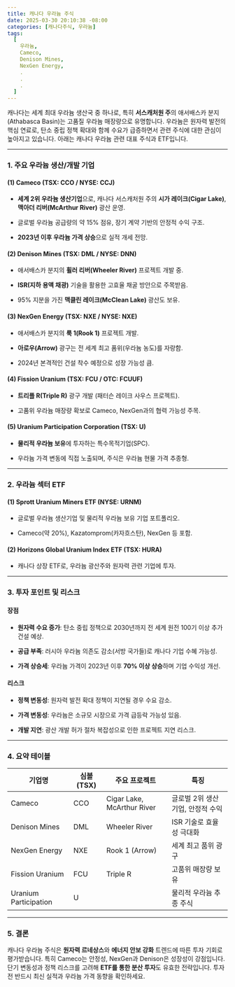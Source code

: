 ```yaml
---
title: 캐나다 우라늄 주식
date: 2025-03-30 20:10:38 -08:00
categories: [캐나다주식, 우라늄]
tags:
  [
    우라늄,
    Cameco,
    Denison Mines,
    NexGen Energy,
    .
    .
    .
  ]
---
```

캐나다는 세계 최대 우라늄 생산국 중 하나로, 특히  **서스캐처원 주**의 애서배스카 분지(Athabasca Basin)는 고품질 우라늄 매장량으로 유명합니다. 우라늄은 원자력 발전의 핵심 연료로, 탄소 중립 정책 확대와 함께 수요가 급증하면서 관련 주식에 대한 관심이 높아지고 있습니다. 아래는 캐나다 우라늄 관련 대표 주식과 ETF입니다.

----------

### **1. 주요 우라늄 생산/개발 기업**

#### **(1) Cameco (TSX: CCO / NYSE: CCJ)**

-   **세계 2위 우라늄 생산기업**으로, 캐나다 서스캐처원 주의  **시가 레이크(Cigar Lake)**,  **맥아더 리버(McArthur River)**  광산 운영.
    
-   글로벌 우라늄 공급량의 약 15% 점유, 장기 계약 기반의 안정적 수익 구조.
    
-   **2023년 이후 우라늄 가격 상승**으로 실적 개세 전망.
    

#### **(2) Denison Mines (TSX: DML / NYSE: DNN)**

-   애서배스카 분지의  **휠러 리버(Wheeler River)**  프로젝트 개발 중.
    
-   **ISR(지하 용액 채광)**  기술을 활용한 고효율 채굴 방안으로 주목받음.
    
-   95% 지분을 가진  **맥클린 레이크(McClean Lake)**  광산도 보유.
    

#### **(3) NexGen Energy (TSX: NXE / NYSE: NXE)**

-   애서배스카 분지의  **룩 1(Rook 1)**  프로젝트 개발.
    
-   **아로우(Arrow)**  광구는 전 세계 최고 품위(우라늄 농도)를 자랑함.
    
-   2024년 본격적인 건설 착수 예정으로 성장 가능성 큼.
    

#### **(4) Fission Uranium (TSX: FCU / OTC: FCUUF)**

-   **트리플 R(Triple R)**  광구 개발 (패터슨 레이크 사우스 프로젝트).
    
-   고품위 우라늄 매장량 확보로 Cameco, NexGen과의 협력 가능성 주목.
    

#### **(5) Uranium Participation Corporation (TSX: U)**

-   **물리적 우라늄 보유**에 투자하는 특수목적기업(SPC).
    
-   우라늄 가격 변동에 직접 노출되며, 주식은 우라늄 현물 가격 추종형.
    

----------

### **2. 우라늄 섹터 ETF**

#### **(1) Sprott Uranium Miners ETF (NYSE: URNM)**

-   글로벌 우라늄 생산기업 및 물리적 우라늄 보유 기업 포트폴리오.
    
-   Cameco(약 20%), Kazatomprom(카자흐스탄), NexGen 등 포함.
    

#### **(2) Horizons Global Uranium Index ETF (TSX: HURA)**

-   캐나다 상장 ETF로, 우라늄 광산주와 원자력 관련 기업에 투자.
    

----------

### **3. 투자 포인트 및 리스크**

#### **장점**

-   **원자력 수요 증가**: 탄소 중립 정책으로 2030년까지 전 세계 원전 100기 이상 추가 건설 예상.
    
-   **공급 부족**: 러시아 우라늄 의존도 감소(서방 국가들)로 캐나다 기업 수혜 가능성.
    
-   **가격 상승세**: 우라늄 가격이 2023년 이후  **70% 이상 상승**하며 기업 수익성 개선.
    

#### **리스크**

-   **정책 변동성**: 원자력 발전 확대 정책이 지연될 경우 수요 감소.
    
-   **가격 변동성**: 우라늄은 소규모 시장으로 가격 급등락 가능성 있음.
    
-   **개발 지연**: 광산 개발 허가 절차 복잡성으로 인한 프로젝트 지연 리스크.
    

----------

### **4. 요약 테이블**

| 기업명                | 심볼(TSX) | 주요 프로젝트              | 특징                             |
|-----------------------|-----------|----------------------------|----------------------------------|
| Cameco                | CCO       | Cigar Lake, McArthur River | 글로벌 2위 생산기업, 안정적 수익 |
| Denison Mines         | DML       | Wheeler River              | ISR 기술로 효율성 극대화         |
| NexGen Energy         | NXE       | Rook 1 (Arrow)             | 세계 최고 품위 광구              |
| Fission Uranium       | FCU       | Triple R                   | 고품위 매장량 보유               |
| Uranium Participation | U         |                            | 물리적 우라늄 추종 주식          |

----------

### **5. 결론**

캐나다 우라늄 주식은  **원자력 르네상스**와  **에너지 안보 강화**  트렌드에 따른 투자 기회로 평가받습니다. 특히 Cameco는 안정성, NexGen과 Denison은 성장성이 강점입니다. 단기 변동성과 정책 리스크를 고려해  **ETF를 통한 분산 투자**도 유효한 전략입니다. 투자 전 반드시 최신 실적과 우라늄 가격 동향을 확인하세요.